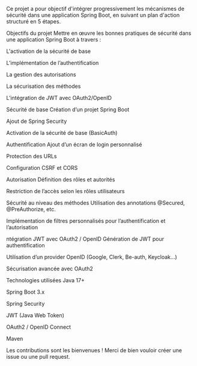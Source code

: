 Ce projet a pour objectif d'intégrer progressivement les mécanismes de sécurité dans une application Spring Boot, en suivant un plan d'action structuré en 5 étapes.

 Objectifs du projet
Mettre en œuvre les bonnes pratiques de sécurité dans une application Spring Boot à travers :

L'activation de la sécurité de base

L’implémentation de l’authentification

La gestion des autorisations

La sécurisation des méthodes

L’intégration de JWT avec OAuth2/OpenID

Sécurité de base
Création d’un projet Spring Boot

Ajout de Spring Security

Activation de la sécurité de base (BasicAuth)

Authentification
Ajout d’un écran de login personnalisé

Protection des URLs

Configuration CSRF et CORS

Autorisation
Définition des rôles et autorités

Restriction de l’accès selon les rôles utilisateurs

Sécurité au niveau des méthodes
Utilisation des annotations @Secured, @PreAuthorize, etc.

Implémentation de filtres personnalisés pour l’authentification et l’autorisation

ntégration JWT avec OAuth2 / OpenID
Génération de JWT pour authentification

Utilisation d’un provider OpenID (Google, Clerk, Be-auth, Keycloak…)

Sécurisation avancée avec OAuth2

Technologies utilisées
Java 17+

Spring Boot 3.x

Spring Security

JWT (Java Web Token)

OAuth2 / OpenID Connect

Maven 

Les contributions sont les bienvenues ! Merci de bien vouloir créer une issue ou une pull request.

